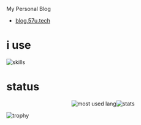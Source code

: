 My Personal Blog
- [blog.57u.tech](https://blog.57u.tech/)

# i use

![skills](https://skillicons.dev/icons?perline=14&i=html,java,python,c,cs,typescript,dart,javascript,flutter,react,git,github,linux,ubuntu,md,photoshop,sqlite,vscode,visualstudio,idea,unity,blender,cloudflare,bootstrap,dotnet,latex,docker,pytorch)

# status
<div style="display:flex;justify-content:center;">
    <img src="https://github-readme-stats.vercel.app/api/top-langs/?username=57uu&layout=donut&hide=css,scss,html,cmake" alt="most used lang" </img>
    <img src="https://github-readme-stats.vercel.app/api?username=57uu&show_icons=true&locale=en" alt="stats" </img>
</div>

![trophy](https://github-profile-trophy.vercel.app/?username=57uu)

